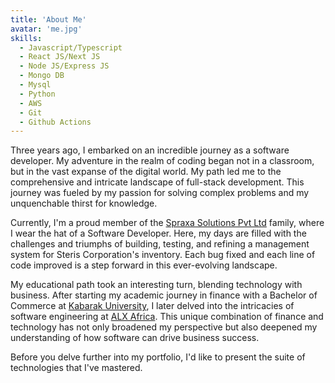 ```yaml
---
title: 'About Me'
avatar: 'me.jpg'
skills:
  - Javascript/Typescript
  - React JS/Next JS
  - Node JS/Express JS
  - Mongo DB
  - Mysql
  - Python
  - AWS
  - Git
  - Github Actions
---
```


Three years ago, I embarked on an incredible journey as a software developer. My adventure in the realm of coding began not in a classroom, but in the vast expanse of the digital world. My path led me to the comprehensive and intricate landscape of full-stack development. This journey was fueled by my passion for solving complex problems and my unquenchable thirst for knowledge.

Currently, I'm a proud member of the [Spraxa Solutions Pvt Ltd](https://www.spraxa.com/) family, where I wear the hat of a Software Developer. Here, my days are filled with the challenges and triumphs of building, testing, and refining a management system for Steris Corporation's inventory. Each bug fixed and each line of code improved is a step forward in this ever-evolving landscape.

My educational path took an interesting turn, blending technology with business. After starting my academic journey in finance with a Bachelor of Commerce at [Kabarak University](https://kabarak.ac.ke), I later delved into the intricacies of software engineering at [ALX Africa](https://www.alxafrica.com/software-engineering/). This unique combination of finance and technology has not only broadened my perspective but also deepened my understanding of how software can drive business success.

Before you delve further into my portfolio, I'd like to present the suite of technologies that I've mastered.
